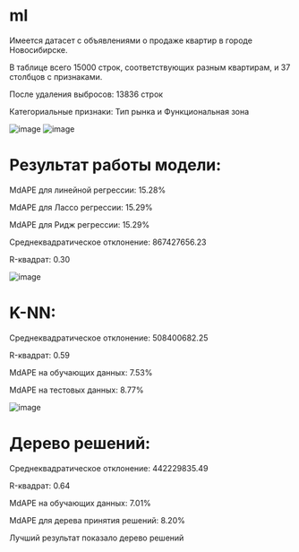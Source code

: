 # ml

Имеется датасет с объявлениями о продаже квартир в городе Новосибирске. 

В таблице всего 15000 строк, соответствующих разным квартирам, и 37 столбцов с признаками.

После удаления выбросов: 13836 строк

Категориальные признаки: Тип рынка и Функциональная зона


![image](https://github.com/user-attachments/assets/549d783c-0013-46a9-9816-4908dbb4350d)
![image](https://github.com/user-attachments/assets/0644ce5d-633f-4330-afcc-56cf50468a6b)



# Результат работы модели:

MdAPE для линейной регрессии: 15.28%

MdAPE для Лассо регрессии: 15.29%

MdAPE для Ридж регрессии: 15.29%

Среднеквадратическое отклонение: 867427656.23

R-квадрат: 0.30

![image](https://github.com/user-attachments/assets/7cf8e96d-f3dc-4e7b-a9bd-6dcaacbce5af)

# K-NN:

Среднеквадратическое отклонение: 508400682.25

R-квадрат: 0.59

MdAPE на обучающих данных: 7.53%

MdAPE на тестовых данных: 8.77%


![image](https://github.com/user-attachments/assets/6b50cefc-1725-41be-b35e-3e9a6af4ee6e)

# Дерево решений:

Среднеквадратическое отклонение: 442229835.49

R-квадрат: 0.64

MdAPE на обучающих данных: 7.01%

MdAPE для дерева принятия решений: 8.20%

Лучший результат показало дерево решений
